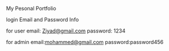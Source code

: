 My Pesonal Portfolio

login Email and Password Info

for user
email: Ziyad@gmail.com
password: 1234

for admin
email:mohammed@gmail.com
password:password456
